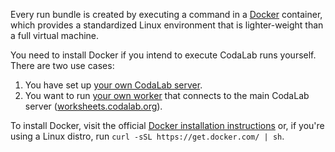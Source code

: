 Every run bundle is created by executing a command in a
[Docker](https://www.docker.com/) container, which provides a standardized
Linux environment that is lighter-weight than a full virtual machine.

You need to install Docker if you intend to execute CodaLab runs yourself.
There are two use cases:

1. You have set up [your own CodaLab server](Server-Setup).
2. You want to run [your own worker](Execution#running-your-own-worker) that
   connects to the main CodaLab server ([worksheets.codalab.org](https://worksheets.codalab.org)).

To install Docker, visit the official [Docker installation instructions](https://docs.docker.com/engine/installation/#docker-variants) or, if you're using a Linux distro, run `curl -sSL https://get.docker.com/ | sh`.